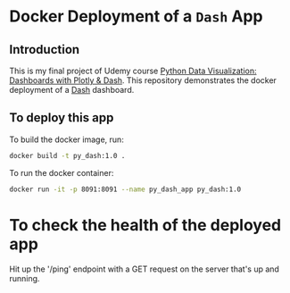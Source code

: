 # Docker Deployment of a `Dash` App

## Introduction

This is my final project of Udemy course [Python Data Visualization: Dashboards with Plotly & Dash](https://www.udemy.com/course-dashboard-redirect/?course_id=5157698).
This repository demonstrates the docker deployment of a [Dash](https://dash.plotly.com/) dashboard.

## To deploy this app

To build the docker image, run:
```bash
docker build -t py_dash:1.0 .
```

To run the docker container:
```bash
docker run -it -p 8091:8091 --name py_dash_app py_dash:1.0
```

# To check the health of the deployed app

Hit up the '/ping' endpoint with a GET request on the server that's up and running.
